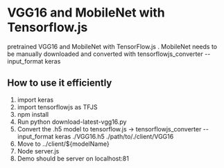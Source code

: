 # VGG16 and MobileNet with Tensorflow.js
   pretrained VGG16 and MobileNet with TensorFlow.js . MobileNet needs to be manually downloaded
   and converted with tensorflowjs_converter --input_format keras
## How to use it efficiently
  1. import keras 
  2. import tensorflowjs as TFJS
  4. npm install
  3. Run python download-latest-vgg16.py
  4. Convert the .h5 model to tensorflow.js -> tensorflowjs_converter --input_format keras ./VGG16.h5 ./path/to/./client/VGG16
  4. Move to ../client/${modelName}
  5. Node server.js  
  6. Demo should be server on localhost:81

